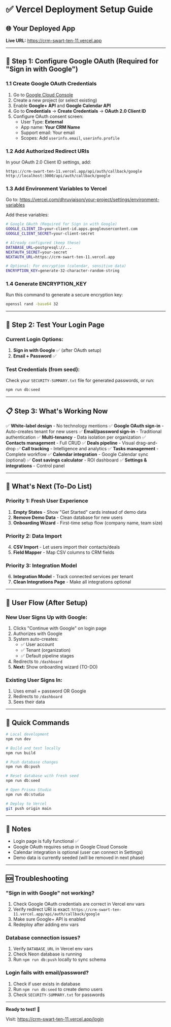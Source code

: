 # ✅ Vercel Deployment Setup Guide

## 🌐 Your Deployed App

**Live URL:** https://crm-swart-ten-11.vercel.app

---

## 🔐 Step 1: Configure Google OAuth (Required for "Sign in with Google")

### 1.1 Create Google OAuth Credentials

1. Go to [Google Cloud Console](https://console.cloud.google.com/apis/credentials)
2. Create a new project (or select existing)
3. Enable **Google+ API** and **Google Calendar API**
4. Go to **Credentials** → **Create Credentials** → **OAuth 2.0 Client ID**
5. Configure OAuth consent screen:
   - User Type: **External**
   - App name: **Your CRM Name**
   - Support email: Your email
   - Scopes: Add `userinfo.email`, `userinfo.profile`

### 1.2 Add Authorized Redirect URIs

In your OAuth 2.0 Client ID settings, add:

```
https://crm-swart-ten-11.vercel.app/api/auth/callback/google
http://localhost:3000/api/auth/callback/google
```

### 1.3 Add Environment Variables to Vercel

Go to: https://vercel.com/dhruvjaison/your-project/settings/environment-variables

Add these variables:

```bash
# Google OAuth (Required for Sign in with Google)
GOOGLE_CLIENT_ID=your-client-id.apps.googleusercontent.com
GOOGLE_CLIENT_SECRET=your-client-secret

# Already configured (keep these)
DATABASE_URL=postgresql://...
NEXTAUTH_SECRET=your-secret
NEXTAUTH_URL=https://crm-swart-ten-11.vercel.app

# Optional: For encryption (calendar, sensitive data)
ENCRYPTION_KEY=generate-32-character-random-string
```

### 1.4 Generate ENCRYPTION_KEY

Run this command to generate a secure encryption key:

```bash
openssl rand -base64 32
```

---

## 🧪 Step 2: Test Your Login Page

### Current Login Options:

1. **Sign in with Google** ✅ (after OAuth setup)
2. **Email + Password** ✅

### Test Credentials (from seed):

Check your `SECURITY-SUMMARY.txt` file for generated passwords, or run:

```bash
npm run db:seed
```

---

## 📋 Step 3: What's Working Now

✅ **White-label design** - No technology mentions
✅ **Google OAuth sign-in** - Auto-creates tenant for new users
✅ **Email/password sign-in** - Traditional authentication
✅ **Multi-tenancy** - Data isolation per organization
✅ **Contacts management** - Full CRUD
✅ **Deals pipeline** - Visual drag-and-drop
✅ **Call tracking** - Intelligence and analytics
✅ **Tasks management** - Complete workflow
✅ **Calendar integration** - Google Calendar sync (optional)
✅ **Cost savings calculator** - ROI dashboard
✅ **Settings & integrations** - Control panel

---

## 🚧 What's Next (To-Do List)

### Priority 1: Fresh User Experience

1. **Empty States** - Show "Get Started" cards instead of demo data
2. **Remove Demo Data** - Clean database for new users
3. **Onboarding Wizard** - First-time setup flow (company name, team size)

### Priority 2: Data Import

4. **CSV Import** - Let users import their contacts/deals
5. **Field Mapper** - Map CSV columns to CRM fields

### Priority 3: Integration Model

6. **Integration Model** - Track connected services per tenant
7. **Clean Integrations Page** - Make all integrations optional

---

## 🎯 User Flow (After Setup)

### New User Signs Up with Google:

1. Clicks "Continue with Google" on login page
2. Authorizes with Google
3. System auto-creates:
   - ✅ User account
   - ✅ Tenant (organization)
   - ✅ Default pipeline stages
4. Redirects to `/dashboard`
5. **Next:** Show onboarding wizard (TO-DO)

### Existing User Signs In:

1. Uses email + password OR Google
2. Redirects to `/dashboard`
3. Sees their data

---

## 🔧 Quick Commands

```bash
# Local development
npm run dev

# Build and test locally
npm run build

# Push database changes
npm run db:push

# Reset database with fresh seed
npm run db:seed

# Open Prisma Studio
npm run db:studio

# Deploy to Vercel
git push origin main
```

---

## 📝 Notes

- Login page is fully functional ✅
- Google OAuth requires setup in Google Cloud Console
- Calendar integration is optional (user can connect in Settings)
- Demo data is currently seeded (will be removed in next phase)

---

## 🆘 Troubleshooting

### "Sign in with Google" not working?

1. Check Google OAuth credentials are correct in Vercel env vars
2. Verify redirect URI is exact: `https://crm-swart-ten-11.vercel.app/api/auth/callback/google`
3. Make sure Google+ API is enabled
4. Redeploy after adding env vars

### Database connection issues?

1. Verify `DATABASE_URL` in Vercel env vars
2. Check Neon database is running
3. Run `npm run db:push` locally to sync schema

### Login fails with email/password?

1. Check if user exists in database
2. Run `npm run db:seed` to create demo users
3. Check `SECURITY-SUMMARY.txt` for passwords

---

**Ready to test!** 🚀

Visit: https://crm-swart-ten-11.vercel.app/login

